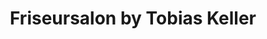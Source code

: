 ---
title: "Friseursalon by Tobias Keller"
url: /untermeitingen/friseursalon-by-tobias-keller/
shop: Friseur
---